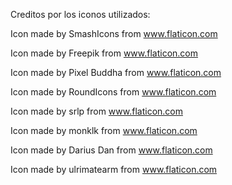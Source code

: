 Creditos por los iconos utilizados:

Icon made by SmashIcons from www.flaticon.com

Icon made by Freepik from www.flaticon.com

Icon made by Pixel Buddha from www.flaticon.com

Icon made by RoundIcons from www.flaticon.com

Icon made by srlp from www.flaticon.com

Icon made by monklk from www.flaticon.com

Icon made by Darius Dan from www.flaticon.com

Icon made by ulrimatearm from www.flaticon.com
